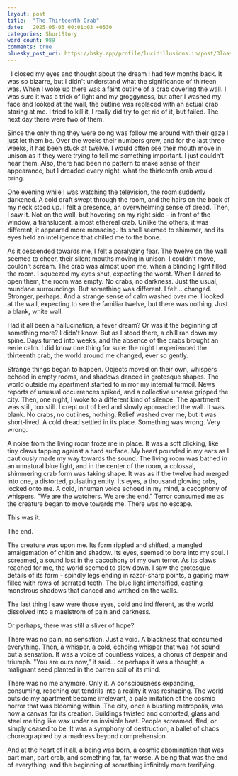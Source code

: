 ```yaml
---
layout: post
title:  "The Thirteenth Crab"
date:   2025-05-03 00:01:03 +0530
categories: ShortStory
word_count: 989
comments: true
bluesky_post_uri: https://bsky.app/profile/lucidillusions.in/post/3loas2y4z7c2j
---
```


&nbsp; I closed my eyes and thought about the dream I had few months back. It was so bizarre, but I didn't understand what the significance of thirteen was. When I woke up there was a faint outline of a crab covering the wall. I was sure it was a trick of light and my groggyness, but after I washed my face and looked at the wall, the outline was replaced with an actual crab staring at me. I tried to kill it, I really did try to get rid of it, but failed. The next day there were two of them.

Since the only thing they were doing was follow me around with their gaze I just let them be. Over the weeks their numbers grew, and for the last three weeks, it has been stuck at twelve. I would often see their mouth move in unison as if they were trying to tell me something important. I just couldn't hear them. Also, there had been no pattern to make sense of their appearance, but I dreaded every night, what the thirteenth crab would bring.

One evening while I was watching the television, the room suddenly darkened. A cold draft swept through the room, and the hairs on the back of my neck stood up. I felt a presence, an overwhelming sense of dread. Then, I saw it. Not on the wall, but hovering on my right side - in front of the window, a translucent, almost ethereal crab. Unlike the others, it was different, it appeared more menacing. Its shell seemed to shimmer, and its eyes held an intelligence that chilled me to the bone.

As it descended towards me, I felt a paralyzing fear. The twelve on the wall seemed to cheer, their silent mouths moving in unison. I couldn't move, couldn't scream. The crab was almost upon me, when a blinding light filled the room. I squeezed my eyes shut, expecting the worst. When I dared to open them, the room was empty. No crabs, no darkness. Just the usual, mundane surroundings. But something was different. I felt... changed. Stronger, perhaps. And a strange sense of calm washed over me. I looked at the wall, expecting to see the familiar twelve, but there was nothing. Just a blank, white wall.

Had it all been a hallucination, a fever dream? Or was it the beginning of something more? I didn't know. But as I stood there, a chill ran down my spine. Days turned into weeks, and the absence of the crabs brought an eerie calm. I did know one thing for sure: the night I experienced the thirteenth crab, the world around me changed, ever so gently.

Strange things began to happen. Objects moved on their own, whispers echoed in empty rooms, and shadows danced in grotesque shapes. The world outside my apartment started to mirror my internal turmoil. News reports of unusual occurrences spiked, and a collective unease gripped the city. Then, one night, I woke to a different kind of silence. The apartment was still, too still. I crept out of bed and slowly approached the wall. It was blank. No crabs, no outlines, nothing. Relief washed over me, but it was short-lived. A cold dread settled in its place. Something was wrong. Very wrong.

A noise from the living room froze me in place. It was a soft clicking, like tiny claws tapping against a hard surface. My heart pounded in my ears as I cautiously made my way towards the sound. The living room was bathed in an unnatural blue light, and in the center of the room, a colossal, shimmering crab form was taking shape. It was as if the twelve had merged into one, a distorted, pulsating entity. Its eyes, a thousand glowing orbs, locked onto me. A cold, inhuman voice echoed in my mind, a cacophony of whispers. "We are the watchers. We are the end." Terror consumed me as the creature began to move towards me. There was no escape.

This was it.

The end.

The creature was upon me. Its form rippled and shifted, a mangled amalgamation of chitin and shadow. Its eyes, seemed to bore into my soul. I screamed, a sound lost in the cacophony of my own terror. As its claws reached for me, the world seemed to slow down. I saw the grotesque details of its form - spindly legs ending in razor-sharp points, a gaping maw filled with rows of serrated teeth. The blue light intensified, casting monstrous shadows that danced and writhed on the walls.

The last thing I saw were those eyes, cold and indifferent, as the world dissolved into a maelstrom of pain and darkness.

Or perhaps, there was still a sliver of hope?

There was no pain, no sensation. Just a void. A blackness that consumed everything. Then, a whisper, a cold, echoing whisper that was not sound but a sensation. It was a voice of countless voices, a chorus of despair and triumph. "You are ours now," it said... or perhaps it was a thought, a malignant seed planted in the barren soil of its mind.

There was no me anymore. Only it. A consciousness expanding, consuming, reaching out tendrils into a reality it was reshaping. The world outside my apartment became irrelevant, a pale imitation of the cosmic horror that was blooming within. The city, once a bustling metropolis, was now a canvas for its creation. Buildings twisted and contorted, glass and steel melting like wax under an invisible heat. People screamed, fled, or simply ceased to be. It was a symphony of destruction, a ballet of chaos choreographed by a madness beyond comprehension.

And at the heart of it all, a being was born, a cosmic abomination that was part man, part crab, and something far, far worse. A being that was the end of everything, and the beginning of something infinitely more terrifying.
